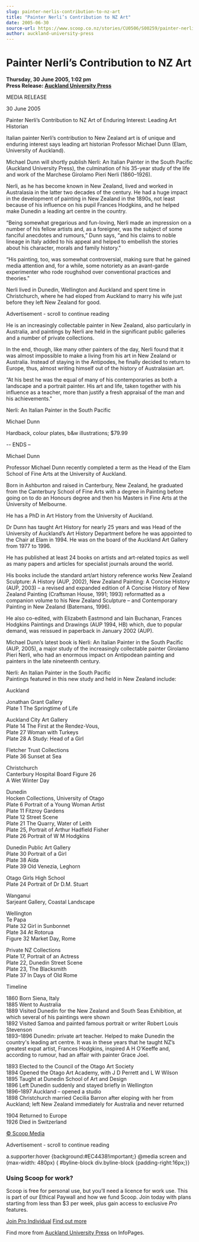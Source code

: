```yaml
---
slug: painter-nerlis-contribution-to-nz-art
title: "Painter Nerli’s Contribution to NZ Art"
date: 2005-06-30
source-url: https://www.scoop.co.nz/stories/CU0506/S00259/painter-nerlis-contribution-to-nz-art.htm
author: auckland-university-press
---
```

Painter Nerli’s Contribution to NZ Art
======================================

**Thursday, 30 June 2005, 1:02 pm**  
**Press Release: [Auckland University Press](https://info.scoop.co.nz/Auckland_University_Press)**

MEDIA RELEASE

30 June 2005

Painter Nerli’s Contribution to NZ Art of Enduring Interest: Leading Art Historian

Italian painter Nerli’s contribution to New Zealand art is of unique and enduring interest says leading art historian Professor Michael Dunn (Elam, University of Auckland).

Michael Dunn will shortly publish Nerli: An Italian Painter in the South Pacific (Auckland University Press), the culmination of his 35-year study of the life and work of the Marchese Girolamo Pieri Nerli (1860–1926).

Nerli, as he has become known in New Zealand, lived and worked in Australasia in the latter two decades of the century. He had a huge impact in the development of painting in New Zealand in the 1890s, not least because of his influence on his pupil Frances Hodgkins, and he helped make Dunedin a leading art centre in the country.

“Being somewhat gregarious and fun-loving, Nerli made an impression on a number of his fellow artists and, as a foreigner, was the subject of some fanciful anecdotes and rumours,” Dunn says, “and his claims to noble lineage in Italy added to his appeal and helped to embellish the stories about his character, morals and family history."

“His painting, too, was somewhat controversial, making sure that he gained media attention and, for a while, some notoriety as an avant-garde experimenter who rode roughshod over conventional practices and theories."

Nerli lived in Dunedin, Wellington and Auckland and spent time in Christchurch, where he had eloped from Auckland to marry his wife just before they left New Zealand for good.

Advertisement - scroll to continue reading





He is an increasingly collectable painter in New Zealand, also particularly in Australia, and paintings by Nerli are held in the significant public galleries and a number of private collections.

In the end, though, like many other painters of the day, Nerli found that it was almost impossible to make a living from his art in New Zealand or Australia. Instead of staying in the Antipodes, he finally decided to return to Europe, thus, almost writing himself out of the history of Australasian art.

“At his best he was the equal of many of his contemporaries as both a landscape and a portrait painter. His art and life, taken together with his influence as a teacher, more than justify a fresh appraisal of the man and his achievements."

Nerli: An Italian Painter in the South Pacific

Michael Dunn

Hardback, colour plates, b&w illustrations; $79.99

\-- ENDS –

Michael Dunn

Professor Michael Dunn recently completed a term as the Head of the Elam School of Fine Arts at the University of Auckland.

Born in Ashburton and raised in Canterbury, New Zealand, he graduated from the Canterbury School of Fine Arts with a degree in Painting before going on to do an Honours degree and then his Masters in Fine Arts at the University of Melbourne.

He has a PhD in Art History from the University of Auckland.

Dr Dunn has taught Art History for nearly 25 years and was Head of the University of Auckland’s Art History Department before he was appointed to the Chair at Elam in 1994. He was on the board of the Auckland Art Gallery from 1977 to 1996.

He has published at least 24 books on artists and art-related topics as well as many papers and articles for specialist journals around the world.

His books include the standard art/art history reference works New Zealand Sculpture: A History (AUP, 2002), New Zealand Painting: A Concise History (AUP, 2003) – a revised and expanded edition of A Concise History of New Zealand Painting (Craftsman House, 1991; 1993) reformatted as a companion volume to his New Zealand Sculpture – and Contemporary Painting in New Zealand (Batemans, 1996).

He also co-edited, with Elizabeth Eastmond and Iain Buchanan, Frances Hodgkins Paintings and Drawings (AUP 1994, HB) which, due to popular demand, was reissued in paperback in January 2002 (AUP).

Michael Dunn’s latest book is Nerli: An Italian Painter in the South Pacific (AUP, 2005), a major study of the increasingly collectable painter Girolamo Pieri Nerli, who had an enormous impact on Antipodean painting and painters in the late nineteenth century.

  
Nerli: An Italian Painter in the South Pacific  
Paintings featured in this new study and held in New Zealand include:

Auckland

Jonathan Grant Gallery  
Plate 1 The Springtime of Life

Auckland City Art Gallery  
Plate 14 The First at the Rendez-Vous,  
Plate 27 Woman with Turkeys  
Plate 28 A Study: Head of a Girl

Fletcher Trust Collections  
Plate 36 Sunset at Sea

Christchurch  
Canterbury Hospital Board Figure 26  
A Wet Winter Day

Dunedin  
Hocken Collections, University of Otago  
Plate 6 Portrait of a Young Woman Artist  
Plate 11 Fitzroy Gardens  
Plate 12 Street Scene  
Plate 21 The Quarry, Water of Leith  
Plate 25, Portrait of Arthur Hadfield Fisher  
Plate 26 Portrait of W M Hodgkins

Dunedin Public Art Gallery  
Plate 30 Portrait of a Girl  
Plate 38 Aïda  
Plate 39 Old Venezia, Leghorn

Otago Girls High School  
Plate 24 Portrait of Dr D.M. Stuart

Wanganui  
Sarjeant Gallery, Coastal Landscape

Wellington  
Te Papa  
Plate 32 Girl in Sunbonnet  
Plate 34 At Rotorua  
Figure 32 Market Day, Rome

Private NZ Collections  
Plate 17, Portrait of an Actress  
Plate 22, Dunedin Street Scene  
Plate 23, The Blacksmith  
Plate 37 In Days of Old Rome

  
Timeline

1860 Born Siena, Italy  
1885 Went to Australia  
1889 Visited Dunedin for the New Zealand and South Seas Exhibition, at which several of his paintings were shown  
1892 Visited Samoa and painted famous portrait or writer Robert Louis Stevenson  
1893–1896 Dunedin: private art teacher. Helped to make Dunedin the country's leading art centre. It was in these years that he taught NZ’s greatest expat artist, Frances Hodgkins, inspired A H O'Keeffe and, according to rumour, had an affair with painter Grace Joel.

1893 Elected to the Council of the Otago Art Society  
1894 Opened the Otago Art Academy, with J D Perrett and L W Wilson  
1895 Taught at Dunedin School of Art and Design  
1896 Left Dunedin suddenly and stayed briefly in Wellington  
1896–1897 Auckland – opened a studio  
1898 Christchurch married Cecilia Barron after eloping with her from Auckland; left New Zealand immediately for Australia and never returned

1904 Returned to Europe  
1926 Died in Switzerland

[© Scoop Media](http://www.scoop.co.nz/about/terms.html)  

Advertisement - scroll to continue reading



a.supporter:hover {background:#EC4438!important;} @media screen and (max-width: 480px) { #byline-block div.byline-block {padding-right:16px;}}

### Using Scoop for work?

Scoop is free for personal use, but you’ll need a licence for work use. This is part of our Ethical Paywall and how we fund Scoop. Join today with plans starting from less than $3 per week, plus gain access to exclusive _Pro_ features.  
  
[Join Pro Individual](https://pro.scoop.co.nz/Individual/?from=ProIn24) [Find out more](https://pro.scoop.co.nz/using-scoop-for-work/?from=ProIn24)

Find more from [Auckland University Press](https://info.scoop.co.nz/Auckland_University_Press) on InfoPages.
